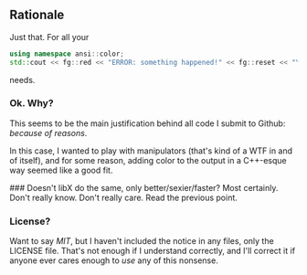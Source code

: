 ## Rationale

Just that. For all your 

```C++
using namespace ansi::color;
std::cout << fg::red << "ERROR: something happened!" << fg::reset << "\n";
```

needs.

### Ok. Why?
This seems to be the main justification behind all code I submit to Github: _because of reasons_. 

In this case, I wanted to play with manipulators (that's kind of a WTF in and of itself), and
for some reason, adding color to the output in a C++-esque way seemed like a good fit.

### Doesn't libX do the same, only better/sexier/faster?
Most certainly. Don't really know. Don't really care. Read the previous point.

### License?
Want to say _MIT_, but I haven't included the notice in any files, only the LICENSE file. That's not
enough if I understand correctly, and I'll correct it if anyone ever cares enough to _use_ any of this 
nonsense.

